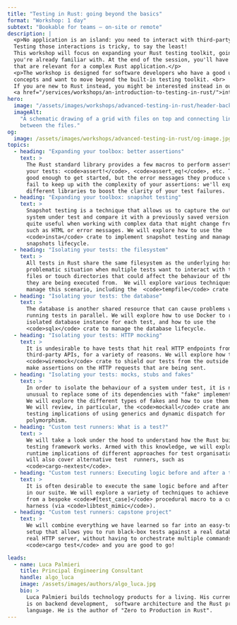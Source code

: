 ```yaml
---
title: "Testing in Rust: going beyond the basics"
format: "Workshop: 1 day"
subtext: "Bookable for teams – on-site or remote"
description: |
  <p>No application is an island: you need to interact with third-party APIs, databases and who knows what else. 
  Testing those interactions is tricky, to say the least! 
  This workshop will focus on expanding your Rust testing toolkit, going beyond the basic techniques 
  you're already familiar with. At the end of the session, you'll have a strategy to test most of the scenarios 
  that are relevant for a complex Rust application.</p>
  <p>The workshop is designed for software developers who have a good understanding of Rust's basic
  concepts and want to move beyond the built-in testing toolkit. <br>
  If you are new to Rust instead, you might be interested instead in our 
  <a href="/services/workshops/an-introduction-to-testing-in-rust/">introductory testing workshop</a>.</p>
hero:
  image: "/assets/images/workshops/advanced-testing-in-rust/header-background.jpg"
  imageAlt:
    "A schematic drawing of a grid with files on top and connecting lines
    between the files."
og:
  image: /assets/images/workshops/advanced-testing-in-rust/og-image.jpg
topics:
  - heading: "Expanding your toolbox: better assertions"
    text: >
      The Rust standard library provides a few macros to perform assertions in
      your tests: <code>assert!</code>, <code>assert_eq!</code>, etc. They are
      good enough to get started, but the error messages they produce will often
      fail to keep up with the complexity of your assertions: we'll explore
      different libraries to boost the clarity of your test failures.
  - heading: "Expanding your toolbox: snapshot testing"
    text: >
      Snapshot testing is a technique that allows us to capture the output of a
      system under test and compare it with a previously saved version. It is
      quite useful when working with complex data that might change frequently,
      such as HTML or error messages. We will explore how to use the
      <code>insta</code> crate to implement snapshot testing and manage the
      snapshots lifecycle.
  - heading: "Isolating your tests: the filesystem"
    text: >
      All tests in Rust share the same filesystem as the underlying host, a
      problematic situation when multiple tests want to interact with the "same"
      files or touch directories that could affect the behaviour of the system
      they are being executed from.  We will explore various techniques to
      manage this scenario, including the  <code>tempfile</code> crate.
  - heading: "Isolating your tests: the database"
    text: >
      The database is another shared resource that can cause problems when
      running tests in parallel. We will explore how to use Docker to run an
      isolated database instance for each test, and how to use the
      <code>sqlx</code> crate to manage the database lifecycle.
  - heading: "Isolating your tests: HTTP mocking"
    text: >
      It is undesirable to have tests that hit real HTTP endpoints from
      third-party APIs, for a variety of reasons. We will explore how to use the
      <code>wiremock</code> crate to shield our tests from the outside world and
      make assertions on the HTTP requests that are being sent.
  - heading: "Isolating your tests: mocks, stubs and fakes"
    text: >
      In order to isolate the behaviour of a system under test, it is not
      unusual to replace some of its dependencies with "fake" implementations.
      We will explore the different types of fakes and how to use them in Rust.
      We will review, in particular, the <code>mockall</code> crate and the
      testing implications of using generics and dynamic dispatch for
      polymorphism.
  - heading: "Custom test runners: What is a test?"
    text: >
      We will take a look under the hood to understand how the Rust built-in
      testing framework works. Armed with this knowledge, we will explore the
      runtime implications of different approaches for test organisation. We
      will also cover alternative test  runners, such as
      <code>cargo-nextest</code>.
  - heading: "Custom test runners: Executing logic before and after a test run"
    text: >
      It is often desirable to execute the same logic before and after each test
      in our suite. We will explore a variety of techniques to achieve this,
      from a bespoke <code>#[test_case]</code> procedural macro to a custom test
      harness (via <code>libtest_mimic</code>).
  - heading: "Custom test runners: capstone project"
    text: >
      We will combine everything we have learned so far into an easy-to-use
      setup that allows you to run black-box tests against a real database and a
      real HTTP server, without having to orchestrate multiple commands—just
      <code>cargo test</code> and you are good to go!

leads:
  - name: Luca Palmieri
    title: Principal Engineering Consultant
    handle: algo_luca
    image: /assets/images/authors/algo_luca.jpg
    bio: >
      Luca Palmieri builds technology products for a living. His current focus
      is on backend development,  software architecture and the Rust programming
      language. He is the author of "Zero to Production in Rust".
---
```


<!--break-->
